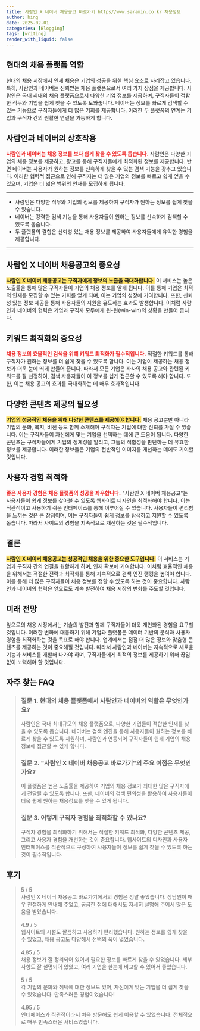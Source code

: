 ```yaml
---
title: 사람인 X 네이버 채용공고 바로가기 https//www.saramin.co.kr 채용정보
author: bing
date: 2025-02-01
categories: [Blogging]
tags: [writing]
render_with_liquid: false
---
```



<h2 id='현대의 채용 플랫폼 역할'>현대의 채용 플랫폼 역할</h2>

<p>현대의 채용 시장에서 인재 채용은 기업의 성공을 위한 핵심 요소로 자리잡고 있습니다. 특히, 사람인과 네이버는 신뢰받는 채용 플랫폼으로서 여러 가지 장점을 제공합니다. 사람인은 국내 최대의 채용 플랫폼으로서 다양한 기업 정보를 제공하며, 구직자들이 적합한 직무와 기업을 쉽게 찾을 수 있도록 도와줍니다. 네이버는 정보를 빠르게 검색할 수 있는 기능으로 구직자들에게 더 많은 기회를 제공합니다. 이러한 두 플랫폼의 연계는 기업과 구직자 간의 원활한 연결을 가능하게 합니다.</p>

<h2 id='사람인과 네이버의 상호작용'>사람인과 네이버의 상호작용</h2>

<p><b><span style="color: #ee2323;">사람인과 네이버는 채용 정보를 보다 쉽게 찾을 수 있도록 돕습니다.</span></b> 사람인은 다양한 기업의 채용 정보를 제공하고, 광고를 통해 구직자들에게 최적화된 정보를 제공합니다. 반면 네이버는 사용자가 원하는 정보를 신속하게 찾을 수 있는 검색 기능을 갖추고 있습니다. 이러한 협력적 접근으로 인해 구직자는 더 많은 기업의 정보를 빠르고 쉽게 얻을 수 있으며, 기업은 더 넓은 범위의 인재를 모집하게 됩니다.</p>

<hr />

<ul>
    <li>사람인은 다양한 직무와 기업의 정보를 제공하여 구직자가 원하는 정보를 쉽게 찾을 수 있습니다.</li>
    <li>네이버는 강력한 검색 기능을 통해 사용자들이 원하는 정보를 신속하게 검색할 수 있도록 돕습니다.</li>
    <li>두 플랫폼의 결합은 신뢰성 있는 채용 정보를 제공하여 사용자들에게 유익한 경험을 제공합니다.</li>
</ul>

<hr />

<h2 id='사람인 X 네이버 채용공고의 중요성'>사람인 X 네이버 채용공고의 중요성</h2>

<p><b><span style="background-color: #ffe066;">사람인 X 네이버 채용공고는 구직자에게 정보의 노출을 극대화합니다.</span></b> 이 서비스는 높은 노출률을 통해 많은 구직자들이 기업의 채용 정보를 알게 됩니다. 이를 통해 기업은 최적의 인재를 모집할 수 있는 기회를 얻게 되며, 이는 기업의 성장에 기여합니다. 또한, 신뢰성 있는 정보 제공을 통해 사용자들의 지원을 유도하는 효과도 발생합니다. 이처럼 사람인과 네이버의 협력은 기업과 구직자 모두에게 윈-윈(win-win)의 상황을 만들어 줍니다.</p>

<h2 id='키워드 최적화의 중요성'>키워드 최적화의 중요성</h2>

<p><b><span style="color: #ee2323;">채용 정보의 효율적인 검색을 위해 키워드 최적화가 필수적입니다.</span></b> 적절한 키워드를 통해 구직자가 원하는 정보를 더 쉽게 찾을 수 있도록 합니다. 이는 기업이 제공하는 채용 정보가 더욱 눈에 띄게 만들어 줍니다. 따라서 모든 기업은 자사의 채용 공고와 관련된 키워드를 잘 선정하여, 검색 사용자들이 이 정보를 쉽게 접근할 수 있도록 해야 합니다. 또한, 이는 채용 공고의 효과를 극대화하는 데 매우 효과적입니다.</p>

<h2 id='다양한 콘텐츠 제공의 필요성'>다양한 콘텐츠 제공의 필요성</h2>

<p><b><span style="background-color: #ffe066;">기업의 성공적인 채용을 위해 다양한 콘텐츠를 제공해야 합니다.</span></b> 채용 공고뿐만 아니라 기업의 문화, 복지, 비전 등도 함께 소개해야 구직자는 기업에 대한 신뢰를 가질 수 있습니다. 이는 구직자들이 자신에게 맞는 기업을 선택하는 데에 큰 도움이 됩니다. 다양한 콘텐츠는 구직자들에게 기업의 정체성을 알리고, 그들의 적합성을 판단하는 데 유효한 정보를 제공합니다. 이러한 정보들은 기업의 전반적인 이미지를 개선하는 데에도 기여할 것입니다.</p>

<h2 id='사용자 경험 최적화'>사용자 경험 최적화</h2>

<p><b><span style="color: #ee2323;">좋은 사용자 경험은 채용 플랫폼의 성공을 좌우합니다.</span></b> "사람인 X 네이버 채용공고"는 사용자들이 쉽게 정보를 찾아볼 수 있도록 웹사이트 디자인을 최적화해야 합니다. 이는 직관적이고 사용하기 쉬운 인터페이스를 통해 이루어질 수 있습니다. 사용자들이 편리함을 느끼는 것은 큰 장점이며, 이는 구직자들이 쉽게 정보를 탐색하고 지원할 수 있도록 돕습니다. 따라서 사이트의 경험을 지속적으로 개선하는 것은 필수적입니다.</p>

<h2 id='결론'>결론</h2>

<p><b><span style="background-color: #ffe066;">사람인 X 네이버 채용공고는 성공적인 채용을 위한 중요한 도구입니다.</span></b> 이 서비스는 기업과 구직자 간의 연결을 원활하게 하며, 인재 확보에 기여합니다. 이처럼 효율적인 채용을 위해서는 적절한 전략과 최적화를 통해 지속적으로 검색 엔진 랭킹을 높여야 합니다. 이를 통해 더 많은 구직자들이 채용 정보를 접할 수 있도록 하는 것이 중요합니다. 사람인과 네이버의 협력은 앞으로도 계속 발전하여 채용 시장의 변화를 주도할 것입니다.</p>

<h2 id='미래 전망'>미래 전망</h2>

<p>앞으로의 채용 시장에서는 기술의 발전과 함께 구직자들이 더욱 개인화된 경험을 요구할 것입니다. 이러한 변화에 대응하기 위해 기업과 플랫폼은 데이터 기반의 분석과 사용자 경험을 최적화하는 것을 목표로 해야 합니다. 업계에서는 점점 더 많은 정보와 맞춤형 콘텐츠를 제공하는 것이 중요해질 것입니다. 따라서 사람인과 네이버는 지속적으로 새로운 기능과 서비스를 개발해 나가야 하며, 구직자들에게 최적의 정보를 제공하기 위해 끊임없이 노력해야 할 것입니다.</p>


<h2 id='자주_찾는_FAQ'>자주 찾는 FAQ</h2>
<div itemscope="" itemtype="https://schema.org/FAQPage"> 
<blockquote> 
<div itemscope="" itemprop="mainEntity" itemtype="https://schema.org/Question"> 
<h3 itemprop="name">질문 1. 현대의 채용 플랫폼에서 사람인과 네이버의 역할은 무엇인가요?</h3> 
<div itemscope="" itemprop="acceptedAnswer" itemtype="https://schema.org/Answer"> 
<span itemprop="text"> 
<p>사람인은 국내 최대규모의 채용 플랫폼으로, 다양한 기업들이 적합한 인재를 찾을 수 있도록 돕습니다. 네이버는 검색 엔진을 통해 사용자들이 원하는 정보를 빠르게 찾을 수 있도록 지원하며, 사람인과 연동되어 구직자들이 쉽게 기업의 채용정보에 접근할 수 있게 합니다.</p> 
</span> 
</div> 
</div> 
<div itemscope="" itemprop="mainEntity" itemtype="https://schema.org/Question"> 
<h3 itemprop="name">질문 2. "사람인 X 네이버 채용공고 바로가기"의 주요 이점은 무엇인가요?</h3> 
<div itemscope="" itemprop="acceptedAnswer" itemtype="https://schema.org/Answer"> 
<span itemprop="text"> 
<p>이 플랫폼은 높은 노출률을 제공하여 기업의 채용 정보가 최대한 많은 구직자에게 전달될 수 있도록 합니다. 또한, 네이버의 검색 편의성을 활용하여 사용자들이 더욱 쉽게 원하는 채용정보를 찾을 수 있게 됩니다.</p> 
</span> 
</div> 
</div> 
<div itemscope="" itemprop="mainEntity" itemtype="https://schema.org/Question"> 
<h3 itemprop="name">질문 3. 어떻게 구직자 경험을 최적화할 수 있나요?</h3> 
<div itemscope="" itemprop="acceptedAnswer" itemtype="https://schema.org/Answer"> 
<span itemprop="text"> 
<p>구직자 경험을 최적화하기 위해서는 적절한 키워드 최적화, 다양한 콘텐츠 제공, 그리고 사용자 경험을 개선하는 것이 중요합니다. 웹사이트의 디자인과 사용자 인터페이스를 직관적으로 구성하여 사용자들이 정보를 쉽게 찾을 수 있도록 하는 것이 필수적입니다.</p> 
</span> 
</div> 
</div> 
</blockquote> 
</div>
<h2 id='후기'>후기</h2>
<div itemscope itemtype="https://schema.org/Product">
  <blockquote>
  <div itemprop="review" itemscope itemtype="https://schema.org/Review">
      <div itemprop="reviewRating" itemscope itemtype="https://schema.org/Rating"> <span itemprop="ratingValue">5</span> / <span itemprop="bestRating">5</span> </div>
      <span itemprop="reviewBody">사람인 X 네이버 채용공고 바로가기에서의 경험은 정말 좋았습니다. 상담원이 매우 친절하게 안내해 주었고, 궁금한 점에 대해서도 자세히 설명해 주어서 많은 도움을 받았습니다.</span>
  </div>
  <br>
  <div itemprop="review" itemscope itemtype="https://schema.org/Review">
      <div itemprop="reviewRating" itemscope itemtype="https://schema.org/Rating"> <span itemprop="ratingValue">4.9</span> / <span itemprop="bestRating">5</span> </div>
      <span itemprop="reviewBody">웹사이트의 시설도 깔끔하고 사용하기 편리했습니다. 원하는 정보를 쉽게 찾을 수 있었고, 채용 공고도 다양해서 선택의 폭이 넓었습니다.</span>
  </div>
  <br>
  <div itemprop="review" itemscope itemtype="https://schema.org/Review">
      <div itemprop="reviewRating" itemscope itemtype="https://schema.org/Rating"> <span itemprop="ratingValue">4.85</span> / <span itemprop="bestRating">5</span> </div>
      <span itemprop="reviewBody">채용 정보가 잘 정리되어 있어서 필요한 정보를 빠르게 찾을 수 있었습니다. 세부사항도 잘 설명되어 있었고, 여러 기업을 한눈에 비교할 수 있어서 좋았습니다.</span>
  </div>
  <br>
  <div itemprop="review" itemscope itemtype="https://schema.org/Review">
      <div itemprop="reviewRating" itemscope itemtype="https://schema.org/Rating"> <span itemprop="ratingValue">5</span> / <span itemprop="bestRating">5</span> </div>
      <span itemprop="reviewBody">각 기업의 문화와 혜택에 대한 정보도 있어, 자신에게 맞는 기업을 더 쉽게 찾을 수 있었습니다. 만족스러운 경험이었습니다!</span>
  </div>
  <br>
  <div itemprop="review" itemscope itemtype="https://schema.org/Review">
      <div itemprop="reviewRating" itemscope itemtype="https://schema.org/Rating"> <span itemprop="ratingValue">4.95</span> / <span itemprop="bestRating">5</span> </div>
      <span itemprop="reviewBody">인터페이스가 직관적이라서 처음 방문해도 쉽게 이용할 수 있었습니다. 전체적으로 매우 만족스러운 서비스였습니다.</span>
  </div>
  </blockquote>
</div>
